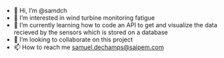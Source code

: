 - 👋 Hi, I’m @samdch
- 👀 I’m interested in wind turbine monitoring fatigue
- 🌱 I’m currently learning how to code an API to get and visualize the data recieved by the sensors which is stored on a database
- 💞️ I’m looking to collaborate on this project
- 📫 How to reach me samuel.dechamps@saipem.com

<!---
samdch/samdch is a ✨ special ✨ repository because its `README.md` (this file) appears on your GitHub profile.
You can click the Preview link to take a look at your changes.
--->
